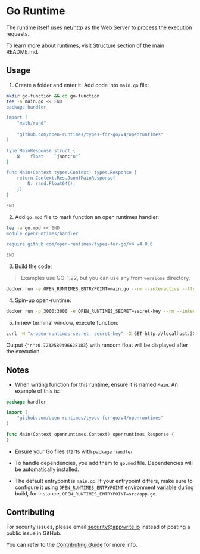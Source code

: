 # Go Runtime
The runtime itself uses [net/http](https://pkg.go.dev/net/http) as the Web Server to process the execution requests.

To learn more about runtimes, visit [Structure](https://github.com/open-runtimes/open-runtimes#structure) section of the main README.md.

## Usage

1. Create a folder and enter it. Add code into `main.go` file:

```bash
mkdir go-function && cd go-function
tee -a main.go << END
package handler

import (
	"math/rand"
	
	"github.com/open-runtimes/types-for-go/v4/openruntimes"
)

type MainResponse struct {
	N    float    `json:"n"`
}

func Main(Context types.Context) types.Response {
	return Context.Res.Json(MainResponse{
		N: rand.Float64(),
	})
}

END

```

2. Add `go.mod` file to mark function an open runtimes handler:

```bash
tee -a go.mod << END
module openruntimes/handler

require github.com/open-runtimes/types-for-go/v4 v4.0.6

END

```

3. Build the code:
> Examples use GO-1.22, but you can use any from `versions` directory.

```bash
docker run -e OPEN_RUNTIMES_ENTRYPOINT=main.go --rm --interactive --tty --volume $PWD:/mnt/code openruntimes/go:v4-1.22 sh helpers/build.sh
```

4. Spin-up open-runtime:

```bash
docker run -p 3000:3000 -e OPEN_RUNTIMES_SECRET=secret-key --rm --interactive --tty --volume $PWD/code.tar.gz:/mnt/code/code.tar.gz:ro openruntimes/go:v4-1.22 sh helpers/start.sh "/usr/local/server/src/function/server"
```

5. In new terminal window, execute function:

```bash
curl -H "x-open-runtimes-secret: secret-key" -X GET http://localhost:3000/
```

Output `{"n":0.7232589496628183}` with random float will be displayed after the execution.

## Notes

- When writing function for this runtime, ensure it is named `Main`. An example of this is:

```go
package handler

import (
	"github.com/open-runtimes/types-for-go/v4/openruntimes"
)

func Main(Context openruntimes.Context) openruntimes.Response {
}
```

- Ensure your Go files starts with `package handler`

- To handle dependencies, you add them to `go.mod` file. Dependencies will be automatically installed.

- The default entrypoint is `main.go`. If your entrypoint differs, make sure to configure it using `OPEN_RUNTIMES_ENTRYPOINT` environment variable during build, for instance, `OPEN_RUNTIMES_ENTRYPOINT=src/app.go`.

## Contributing

For security issues, please email security@appwrite.io instead of posting a public issue in GitHub.

You can refer to the [Contributing Guide](https://github.com/open-runtimes/open-runtimes/blob/main/CONTRIBUTING.md) for more info.

